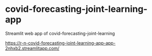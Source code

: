 # covid-forecasting-joint-learning-app
Streamlit web app of covid-forecasting-joint-learning

https://r-n-covid-forecasting-joint-learning-app-app-2nhxb2.streamlitapp.com/
